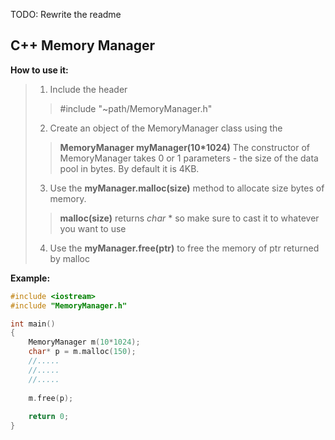 TODO: Rewrite the readme
## C++ Memory Manager	

**How to use it:**
> 1. Include the header
>>#include "~path/MemoryManager.h"
> 2. Create an object of the MemoryManager class using the 
>> **MemoryManager myManager(10*1024)** The constructor of MemoryManager takes 0 or 1 parameters - the size of the data pool in bytes. By default it is 4KB.
> 3. Use the **myManager.malloc(size)** method to allocate size bytes of memory.
>> **malloc(size)** returns *char* * so make sure to cast it to whatever you want to use
> 4. Use the **myManager.free(ptr)** to free the memory of ptr returned by malloc

**Example:**
```C++
#include <iostream>
#include "MemoryManager.h"

int main()
{
	MemoryManager m(10*1024);
	char* p = m.malloc(150);
	//.....
	//.....
	//.....
	
	m.free(p);
	
	return 0;
}
```